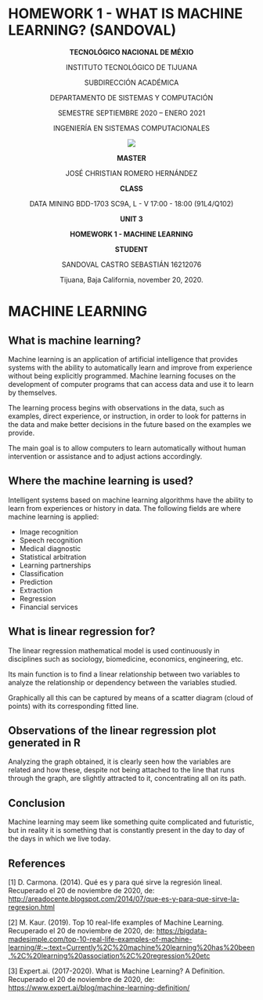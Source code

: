 # HOMEWORK 1 - WHAT IS MACHINE LEARNING? (SANDOVAL)

<div align="center">

**TECNOLÓGICO NACIONAL DE MÉXIO**

INSTITUTO TECNOLÓGICO DE TIJUANA

SUBDIRECCIÓN ACADÉMICA
 
DEPARTAMENTO DE SISTEMAS Y COMPUTACIÓN
 
SEMESTRE SEPTIEMBRE 2020 – ENERO 2021

INGENIERÍA EN SISTEMAS COMPUTACIONALES

 
 [![](https://upload.wikimedia.org/wikipedia/commons/2/2e/ITT.jpg)](https://upload.wikimedia.org/wikipedia/commons/2/2e/ITT.jpg)

**MASTER**

JOSÉ CHRISTIAN ROMERO HERNÁNDEZ

**CLASS**

DATA MINING
BDD-1703 SC9A, L - V 17:00 - 18:00 (91L4/Q102)

**UNIT 3**

**HOMEWORK 1 - MACHINE LEARNING**


**STUDENT**

SANDOVAL CASTRO SEBASTIÁN	16212076


Tijuana, Baja California, november 20, 2020.

</div>

# MACHINE LEARNING

## What is machine learning?

Machine learning is an application of artificial intelligence that provides systems with the ability to automatically learn and improve from experience without being explicitly programmed. Machine learning focuses on the development of computer programs that can access data and use it to learn by themselves.

The learning process begins with observations in the data, such as examples, direct experience, or instruction, in order to look for patterns in the data and make better decisions in the future based on the examples we provide.

The main goal is to allow computers to learn automatically without human intervention or assistance and to adjust actions accordingly.

## Where the machine learning is used?

Intelligent systems based on machine learning algorithms have the ability to learn from experiences or history in data. The following fields are where machine learning is applied:

- Image recognition
- Speech recognition
- Medical diagnostic
- Statistical arbitration
- Learning partnerships
- Classification
- Prediction
- Extraction
- Regression
- Financial services

## What is linear regression for?

The linear regression mathematical model is used continuously in disciplines such as sociology, biomedicine, economics, engineering, etc.

Its main function is to find a linear relationship between two variables to analyze the relationship or dependency between the variables studied.

Graphically all this can be captured by means of a scatter diagram (cloud of points) with its corresponding fitted line.

## Observations of the linear regression plot generated in R

Analyzing the graph obtained, it is clearly seen how the variables are related and how these, despite not being attached to the line that runs through the graph, are slightly attracted to it, concentrating all on its path.

## Conclusion

Machine learning may seem like something quite complicated and futuristic, but in reality it is something that is constantly present in the day to day of the days in which we live today.

## References

[1] D. Carmona. (2014). Qué es y para qué sirve la regresión lineal. Recuperado el 20 de noviembre de 2020, de:
http://areadocente.blogspot.com/2014/07/que-es-y-para-que-sirve-la-regresion.html 

[2] M. Kaur. (2019). Top 10 real-life examples of Machine Learning. Recuperado el 20 de noviembre de 2020, de:
https://bigdata-madesimple.com/top-10-real-life-examples-of-machine-learning/#:~:text=Currently%2C%20machine%20learning%20has%20been,%2C%20learning%20association%2C%20regression%20etc

[3] Expert.ai. (2017-2020). What is Machine Learning? A Definition. Recuperado el 20 de noviembre de 2020, de:
https://www.expert.ai/blog/machine-learning-definition/

